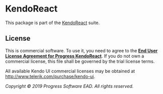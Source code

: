 # KendoReact

This package is part of the [KendoReact](http://www.telerik.com/kendo-react-ui/) suite.

## License

This is commercial software. To use it, you need to agree to the [**End User License Agreement for Progress KendoReact**](https://www.telerik.com/purchase/license-agreement/progress-kendoreact). If you do not own a commercial license, this file shall be governed by the trial license terms.

All available Kendo UI commercial licenses may be obtained at http://www.telerik.com/purchase/kendo-ui.

*Copyright © 2019 Progress Software EAD. All rights reserved.*
